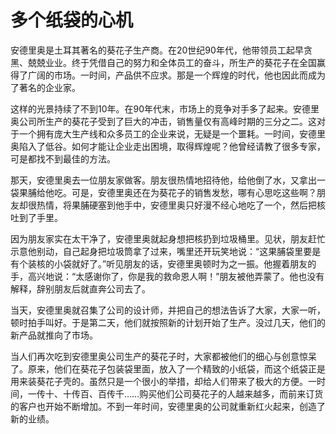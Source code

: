 # 多个纸袋的心机

安德里奥是土耳其著名的葵花子生产商。在20世纪90年代，他带领员工起早贪黑、兢兢业业。终于凭借自己的努力和全体员工的奋斗，所生产的葵花子在全国赢得了广阔的市场。一时间，产品供不应求。那是一个辉煌的时代，他也因此而成为了著名的企业家。 

这样的光景持续了不到10年。在90年代末，市场上的竞争对手多了起来。安德里奥公司所生产的葵花子受到了巨大的冲击，销售量仅有高峰时期的三分之二。这对于一个拥有庞大生产线和众多员工的企业来说，无疑是一个噩耗。一时间，安德里奥陷入了低谷。如何才能让企业走出困境，取得辉煌呢？他曾经请教了很多专家，可是都找不到最佳的方法。 

那天，安德里奥去一位朋友家做客。朋友很热情地招待他，给他倒了水，又拿出一袋果脯给他吃。可是，安德里奥还在为葵花子的销售发愁，哪有心思吃这些啊？朋友却很热情，将果脯硬塞到他手中，安德里奥只好漫不经心地吃了一个，然后把核吐到了手里。 

因为朋友家实在太干净了，安德里奥就起身想把核扔到垃圾桶里。见状，朋友赶忙示意他别动，自己起身把垃圾筒拿了过来，嘴里还开玩笑地说：“这果脯袋里要是有个装核的小袋就好了。”听见朋友的话，安德里奥顿时为之一振。他握着朋友的手，高兴地说：“太感谢你了，你是我的救命恩人啊！”朋友被他弄蒙了。他也没有解释，辞别朋友后就直奔公司去了。 

当天，安德里奥就召集了公司的设计师，并把自己的想法告诉了大家，大家一听，顿时拍手叫好。于是第二天，他们就按照新的计划开始了生产。没过几天，他们的新产品就推向了市场。 

当人们再次吃到安德里奥公司生产的葵花子时，大家都被他们的细心与创意惊呆了。原来，他们在葵花子包装袋里面，放入了一个精致的小纸袋，而这个纸袋正是用来装葵花子壳的。虽然只是一个很小的举措，却给人们带来了极大的方便。一时间，一传十、十传百、百传千……购买他们公司葵花子的人越来越多，而前来订货的客户也开始不断增加。不到一年时间，安德里奥的公司就重新红火起来，创造了新的业绩。